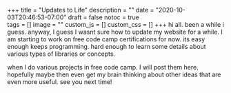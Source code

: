 +++
title = "Updates to Life"
description = ""
date = "2020-10-03T20:46:53-07:00"
draft = false
notoc = true  
tags = []
image = ""
custom_js = []
custom_css = []
+++
hi all. been a while i guess.  anyway, I guess I wasnt sure how to update my website for a while. 
I am starting to work on free code camp certifications for now. its easy enough keeps programming. 
hard enough to learn some details about various types of libraries or concepts.

<!--more-->

when I do various projects in free code camp. I will post them here.
hopefully maybe then even get my brain thinking about other ideas that are even more useful. 
see you next time!
